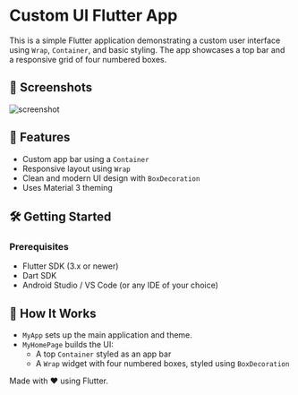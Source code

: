 # Custom UI Flutter App

This is a simple Flutter application demonstrating a custom user interface using `Wrap`, `Container`, and basic styling. The app showcases a top bar and a responsive grid of four numbered boxes.

## 📱 Screenshots

<!-- Add a screenshot of the app UI -->
![screenshot](screenshot.png)

## 🚀 Features

- Custom app bar using a `Container`
- Responsive layout using `Wrap`
- Clean and modern UI design with `BoxDecoration`
- Uses Material 3 theming

## 🛠️ Getting Started

### Prerequisites

- Flutter SDK (3.x or newer)
- Dart SDK
- Android Studio / VS Code (or any IDE of your choice)

## 🧠 How It Works

- `MyApp` sets up the main application and theme.
- `MyHomePage` builds the UI:
  - A top `Container` styled as an app bar
  - A `Wrap` widget with four numbered boxes, styled using `BoxDecoration`


Made with ❤️ using Flutter.
